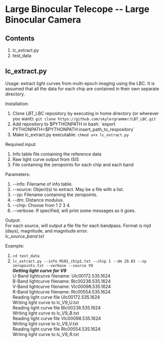 Large Binocular Telecope -- Large Binocular Camera
==================================================
Contents
--------
1. lc_extract.py
2. test_data

lc_extract.py
-------------
Usage: extract light curves from multi-epoch imaging using the LBC. It is assumed that all the data for each chip are contained in their own separate directory.  

Installation:  
1. Clone LBT_LBC repository by executing in home directory (or wherever you want): `git clone https://github.com/skylergrammer/LBT_LBC.git`  
2. Add repository to $PYTHONPATH in bash: `export PYTHONPATH=$PYTHONPATH:insert_path_to_respository`  
3. Make lc_extract.py executable: `chmod u+x lc_extract.py`

Required input:  
1. Info table file containing the reference data
2. Raw light curve output from ISIS  
3. File containing the zeropoints for each chip and each band  

Parameters:  
1. --info: Filename of info table.  
2. --source: Object(s) to extract. May be a file with a list.  
3. --zp: Filename containing the zeropoints.  
4. --dm: Distance modulus.  
5. --chip: Choose from 1 2 3 4.  
6. --verbose: If specified, will print some messages as it goes.  

Output:  
For each source, will output a file file for each bandpass.  Format is mjd (days), magnitude, and magnitude error.  
lc_<i>source</i>_<i>band</i>.txt

Example:  
1. `cd test_data`
2. `lc_extract.py --info M101_chip1.txt --chip 1 --dm 29.03 --zp zeropoints.txt --verbose --source V9`  
***Getting light curve for V9***  
U-Band lightcurve filename: Ulc00172.535.1624  
B-Band lightcurve filename: Blc00238.535.1624  
V-Band lightcurve filename: Vlc00098.535.1624  
R-Band lightcurve filename: Rlc00554.535.1624  
Reading light curve file Ulc00172.535.1624  
Writing light curve to lc_V9_U.txt  
Reading light curve file Blc00238.535.1624  
Writing light curve to lc_V9_B.txt  
Reading light curve file Vlc00098.535.1624  
Writing light curve to lc_V9_V.txt  
Reading light curve file Rlc00554.535.1624  
Writing light curve to lc_V9_R.txt  
